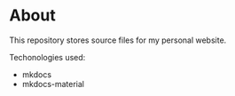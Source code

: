 # About
This repository stores source files for my personal website.

Techonologies used:
- mkdocs
- mkdocs-material
